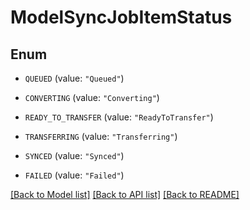 # ModelSyncJobItemStatus

## Enum


* `QUEUED` (value: `"Queued"`)

* `CONVERTING` (value: `"Converting"`)

* `READY_TO_TRANSFER` (value: `"ReadyToTransfer"`)

* `TRANSFERRING` (value: `"Transferring"`)

* `SYNCED` (value: `"Synced"`)

* `FAILED` (value: `"Failed"`)


[[Back to Model list]](../README.md#documentation-for-models) [[Back to API list]](../README.md#documentation-for-api-endpoints) [[Back to README]](../README.md)


